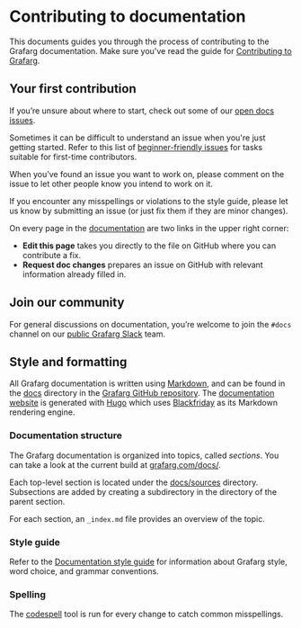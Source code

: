 # Contributing to documentation

This documents guides you through the process of contributing to the Grafarg documentation. Make sure you've read the guide for [Contributing to Grafarg](/CONTRIBUTING.md).

## Your first contribution

If you’re unsure about where to start, check out some of our [open docs issues](https://github.com/famarker/grafarg/issues?q=is%3Aopen+is%3Aissue+label%3Atype%2Fdocs).

Sometimes it can be difficult to understand an issue when you're just getting started. Refer to this list of [beginner-friendly issues](https://github.com/famarker/grafarg/issues?q=is%3Aopen+is%3Aissue+label%3Atype%2Fdocs+label%3A"beginner+friendly") for tasks suitable for first-time contributors.

When you’ve found an issue you want to work on, please comment on the issue to let other people know you intend to work on it.

If you encounter any misspellings or violations to the style guide, please let us know by submitting an issue (or just fix them if they are minor changes).

On every page in the [documentation](https://grafarg.com/docs/) are two links in the upper right corner:

- **Edit this page** takes you directly to the file on GitHub where you can contribute a fix.
- **Request doc changes** prepares an issue on GitHub with relevant information already filled in.

## Join our community

For general discussions on documentation, you’re welcome to join the `#docs` channel on our [public Grafarg Slack](http://slack.raintank.io) team.

## Style and formatting

All Grafarg documentation is written using [Markdown](https://en.wikipedia.org/wiki/Markdown), and can be found in the [docs](/docs) directory in the [Grafarg GitHub repository](https://github.com/famarker/grafarg). The [documentation website](https://grafarg.com/docs) is generated with [Hugo](https://gohugo.io) which uses [Blackfriday](https://github.com/russross/blackfriday) as its Markdown rendering engine.

### Documentation structure

The Grafarg documentation is organized into topics, called _sections_. You can take a look at the current build at [grafarg.com/docs/](https://grafarg.com/docs/).

Each top-level section is located under the [docs/sources](/docs/sources) directory. Subsections are added by creating a subdirectory in the directory of the parent section.

For each section, an `_index.md` file provides an overview of the topic.

### Style guide

Refer to the [Documentation style guide](style-guides/documentation-style-guide.md) for information about Grafarg style, word choice, and grammar conventions.

### Spelling

The [codespell](https://github.com/codespell-project/codespell) tool is run for every change to catch common misspellings.
